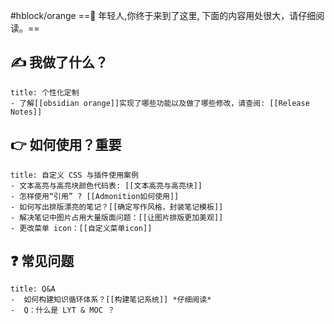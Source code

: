 #hblock/orange ==📢 年轻人,你终于来到了这里, 下面的内容用处很大，请仔细阅读。== 
## ✍  我做了什么？
```ad-success
title: 个性化定制
- 了解[[obsidian orange]]实现了哪些功能以及做了哪些修改，请查阅: [[Release Notes]]
```
## 👉  如何使用？**重要**
```ad-example
title: 自定义 CSS 与插件使用案例
- 文本高亮与高亮块颜色代码表: [[文本高亮与高亮块]]
- 怎样使用“引用” ? [[Admonition如何使用]]
- 如何写出排版漂亮的笔记？[[确定写作风格，封装笔记模板]]
- 解决笔记中图片占用大量版面问题：[[让图片排版更加美观]]
- 更改菜单 icon：[[自定义菜单icon]]
```
## ❓  常见问题
```ad-warning
title: Q&A
-  如何构建知识循环体系？[[构建笔记系统]] *仔细阅读*
-  Q：什么是 LYT & MOC ？
```
